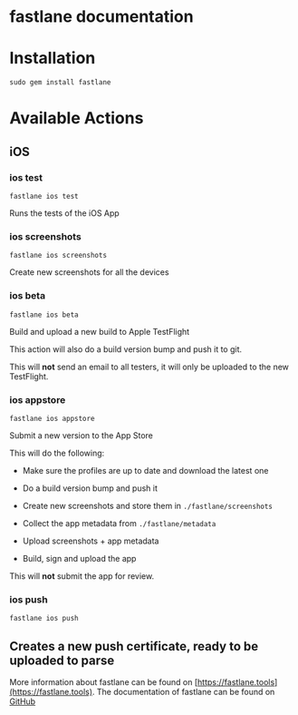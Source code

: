 fastlane documentation
================
# Installation
```
sudo gem install fastlane
```
# Available Actions
## iOS
### ios test
```
fastlane ios test
```
Runs the tests of the iOS App
### ios screenshots
```
fastlane ios screenshots
```
Create new screenshots for all the devices
### ios beta
```
fastlane ios beta
```
Build and upload a new build to Apple TestFlight

This action will also do a build version bump and push it to git.

This will **not** send an email to all testers, it will only be uploaded to the new TestFlight.
### ios appstore
```
fastlane ios appstore
```

Submit a new version to the App Store

This will do the following: 

- Make sure the profiles are up to date and download the latest one

- Do a build version bump and push it

- Create new screenshots and store them in `./fastlane/screenshots`

- Collect the app metadata from `./fastlane/metadata`

- Upload screenshots + app metadata

- Build, sign and upload the app

This will **not** submit the app for review.
### ios push
```
fastlane ios push
```
Creates a new push certificate, ready to be uploaded to parse
----
More information about fastlane can be found on [https://fastlane.tools](https://fastlane.tools).
The documentation of fastlane can be found on [GitHub](https://github.com/KrauseFx/fastlane)